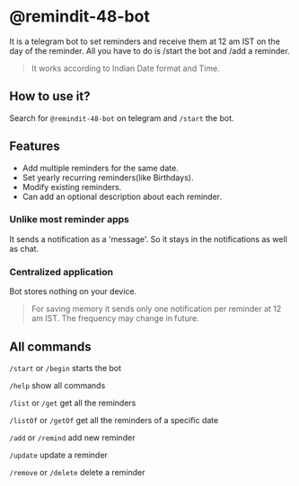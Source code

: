 # @remindit-48-bot
It is a telegram bot to set reminders and receive them at 12 am IST on the day of the reminder. All you have to do is /start the bot and /add a reminder.

> It works according to Indian Date format and Time.

## How to use it?
Search for `@remindit-48-bot` on telegram and `/start` the bot.

## Features
- Add multiple reminders for the same date.
- Set yearly recurring reminders(like Birthdays).
- Modify existing reminders.
- Can add an optional description about each reminder.

### Unlike most reminder apps
It sends a notification as a 'message'. So it stays in the notifications as well as chat.

### Centralized application
Bot stores nothing on your device.
> For saving memory it sends only one notification per reminder at 12 am IST. The frequency may change in future.

## All commands
`/start` or `/begin` starts the bot

`/help` show all commands

`/list` or `/get` get all the reminders

`/listOf` or `/getOf` get all the reminders of a specific date

`/add` or `/remind` add new reminder

`/update` update a reminder

`/remove` or `/delete` delete a reminder
